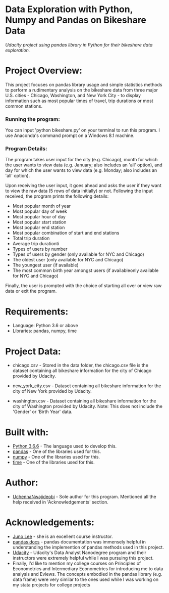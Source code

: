#  Data Exploration with Python, Numpy and Pandas on Bikeshare Data
_Udacity project using pandas library in Python for their bikeshare data exploration._

# Project Overview:

This project focuses on pandas library usage and simple statistics methods to perform a rudimentary analysis on the bikeshare data from three major U.S. cities - Chicago, Washington, and New York City - to display information such as most popular times of travel, trip durations or most common stations.

### Running the program:

You can input 'python bikeshare.py' on your terminal to run this program. I use Anaconda's command prompt on a Windows 8.1 machine.

### Program Details:

The program takes user input for the city (e.g. Chicago), month for which the user wants to view data (e.g. January; also includes an 'all' option), and day for which the user wants to view data (e.g. Monday; also includes an 'all' option).

Upon receiving the user input, it goes ahead and asks the user if they want to view the raw data (5 rows of data initially) or not. Following the input received, the program prints the following details:

* Most popular month of year
* Most popular day of week
* Most popular hour of day
* Most popular start station
* Most popular end station
* Most popular combination of start and end stations
* Total trip duration
* Average trip durationti
* Types of users by number
* Types of users by gender (only available for NYC and Chicago)
* The oldest user (only available for NYC and Chicago)
* The youngest user (if available)
* The most common birth year amongst users (if availableonly available for NYC and Chicago)

Finally, the user is prompted with the choice of starting all over or view raw data or exit the program.

# Requirements:

* Language: Python 3.6 or above
* Libraries: pandas, numpy, time

# Project Data:

* chicago.csv - Stored in the data folder, the chicago.csv file is the dataset containing all bikeshare information for the city of Chicago provided by Udacity.

* new_york_city.csv - Dataset containing all bikeshare information for the city of New York provided by Udacity.

* washington.csv - Dataset containing all bikeshare information for the city of Washington provided by Udacity. Note: This does not include the 'Gender' or 'Birth Year' data.

# Built with:

* [Python 3.6.6](https://www.python.org/) - The language used to develop this.
* [pandas](https://pandas.pydata.org/) - One of the libraries used for this.
* [numpy](http://www.numpy.org/) - One of the libraries used for this.
* [time](https://docs.python.org/2/library/time.html) - One of the libraries used for this.

# Author:

 * [UchennaNwajideobi](https://github.com/uchemangajs) - Sole author for this program. Mentioned all the help received in 'Acknowledgements' section.
  
# Acknowledgements: 
* [Juno Lee](https://github.com/junolee) - she is an excellent course instructor.
* [pandas docs](http://pandas.pydata.org/pandas-docs/stable/) - pandas documentation was immensely helpful in understanding the implemention of pandas methods used in this project.
* [Udacity](https://udacity.com) - Udacity's Data Analyst Nanodegree program and their instructors were extremely helpful while I was pursuing this project.
* Finally, I'd like to mention my college courses on Principles of Econometrics and Intermediary Econometrics for introducing me to data analysis and Eviews. The concepts embodied in the pandas library (e.g. data frame) were very similar to the ones used while I was working on my stata projects for college projects